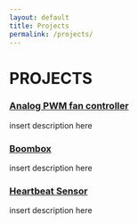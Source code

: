 ```yaml
---
layout: default
title: Projects
permalink: /projects/
---
```


# PROJECTS
### [Analog PWM fan controller](/projects/analog-PWM-gen/)
insert description here
### [Boombox](/boombox/)
insert description here
### [Heartbeat Sensor](/hrsense/)
insert description here
